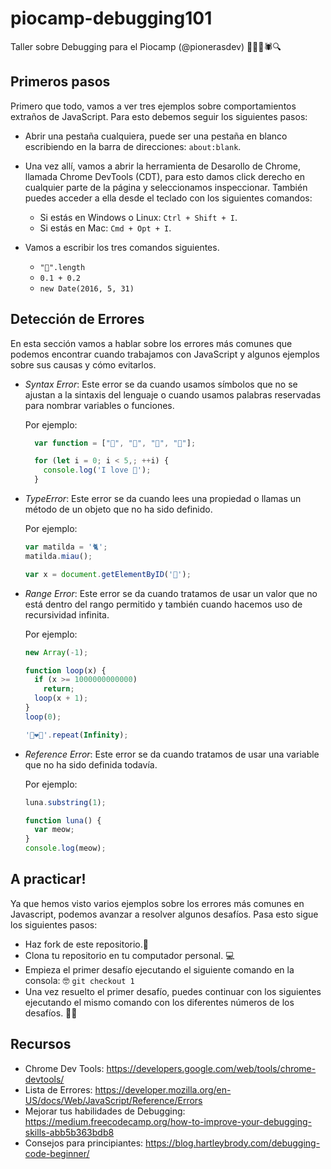 # piocamp-debugging101

Taller sobre Debugging para el Piocamp (@pionerasdev) 🔎🐛🐞🕷🔍

## Primeros pasos
Primero que todo, vamos a ver tres ejemplos sobre comportamientos extraños de JavaScript. Para esto debemos seguir los siguientes pasos:

* Abrir una pestaña cualquiera, puede ser una pestaña en blanco escribiendo en la barra de direcciones: `about:blank`.
* Una vez allí, vamos a abrir la herramienta de Desarollo de Chrome, llamada Chrome DevTools (CDT), para esto damos click derecho en cualquier parte de la página y seleccionamos inspeccionar. También puedes acceder a ella desde el teclado con los siguientes comandos:
  - Si estás en Windows o Linux: `Ctrl + Shift + I`.
  - Si estás en Mac: `Cmd + Opt + I`.

* Vamos a escribir los tres comandos siguientes. 

  - `"🌻".length`
  - `0.1 + 0.2`
  - `new Date(2016, 5, 31)`

## Detección de Errores

En esta sección vamos a hablar sobre los errores más comunes que podemos encontrar cuando trabajamos con JavaScript y algunos ejemplos sobre sus causas y cómo evitarlos. 

* _Syntax Error_: Este error se da cuando usamos símbolos que no se ajustan a la sintaxis del lenguaje o cuando usamos palabras reservadas para nombrar variables o funciones.

  Por ejemplo:

  ``` Javascript
    var function = ["🥗", "🍚", "🍟", "🍗"];
  ```

  ``` Javascript
    for (let i = 0; i < 5,; ++i) {
      console.log('I love 🍔');
    }
  ```

* _TypeError_: Este error se da cuando lees una propiedad o llamas un método de un objeto que no ha sido definido. 

  Por ejemplo: 

  ``` Javascript
  var matilda = '🐈';
  matilda.miau();

  ```

  ``` Javascript
  var x = document.getElementByID('🐞');
  ```

* _Range Error_: Este error se da cuando tratamos de usar un valor que no está dentro del rango permitido y también cuando hacemos uso de recursividad infinita. 

  Por ejemplo:

  ``` Javascript
  new Array(-1);
  ```

  ``` Javascript
  function loop(x) {
    if (x >= 1000000000000)
      return;
    loop(x + 1);
  }
  loop(0);
  ```

  ```Javascript
  '🍃️❤️🌊'.repeat(Infinity);
  ```

* _Reference Error_: Este error se da cuando tratamos de usar una variable que no ha sido definida todavía.

  Por ejemplo:  

  ``` Javascript
  luna.substring(1);
  ```

  ``` Javascript
  function luna() { 
    var meow; 
  }
  console.log(meow);
  ```

## A practicar!

Ya que hemos visto varios ejemplos sobre los errores más comunes en Javascript, podemos avanzar a resolver algunos desafíos. Pasa esto sigue los siguientes pasos:
* Haz fork de este repositorio.🍴
* Clona tu repositorio en tu computador personal. 💻
* Empieza el primer desafío ejecutando el siguiente comando en la consola: 🤓
  `git checkout 1` 
* Una vez resuelto el primer desafío, puedes continuar con los siguientes ejecutando el mismo comando con los diferentes números de los desafíos. 🎉🎊


## Recursos

* Chrome Dev Tools: https://developers.google.com/web/tools/chrome-devtools/
* Lista de Errores: https://developer.mozilla.org/en-US/docs/Web/JavaScript/Reference/Errors
* Mejorar tus habilidades de Debugging: https://medium.freecodecamp.org/how-to-improve-your-debugging-skills-abb5b363bdb8
* Consejos para principiantes: https://blog.hartleybrody.com/debugging-code-beginner/
